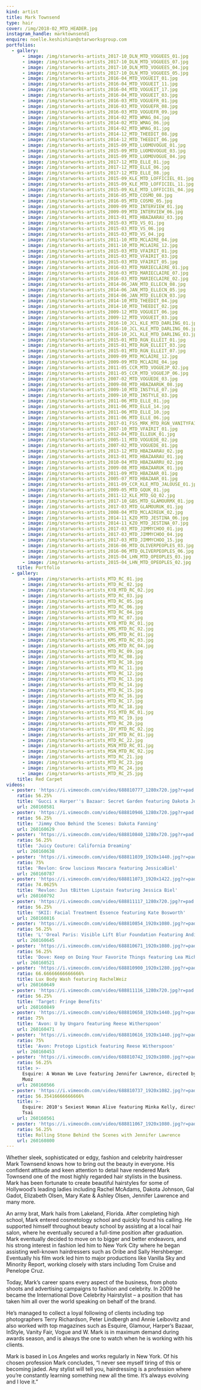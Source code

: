 ```yaml
---
kind: artist
title: Mark Townsend
type: hair
cover: /img/2018-02_MTD_HEADER.jpg
instagram_handle: marktownsend1
enquire: noelle.keshishian@starworksgroup.com
portfolios:
  - gallery:
      - image: /img/starworks-artists_2017-10_DLN_MTD_VOGUEES_01.jpg
      - image: /img/starworks-artists_2017-10_DLN_MTD_VOGUEES_07.jpg
      - image: /img/starworks-artists_2017-10_DLN_MTD_VOGUEES_04.jpg
      - image: /img/starworks-artists_2017-10_DLN_MTD_VOGUEES_05.jpg
      - image: /img/starworks-artists_2016-04_MTD_VOGUEIT_01.jpg
      - image: /img/starworks-artists_2016-04_MTD_VOGUEIT_11.jpg
      - image: /img/starworks-artists_2016-04_MTD_VOGUEIT_17.jpg
      - image: /img/starworks-artists_2016-04_MTD_VOGUEIT_03.jpg
      - image: /img/starworks-artists_2016-03_MTD_VOGUEFR_01.jpg
      - image: /img/starworks-artists_2016-03_MTD_VOGUEFR_08.jpg
      - image: /img/starworks-artists_2016-03_MTD_VOGUEFR_09.jpg
      - image: /img/starworks-artists_2014-02_MTD_WMAG_04.jpg
      - image: /img/starworks-artists_2014-02_MTD_WMAG_06.jpg
      - image: /img/starworks-artists_2014-02_MTD_WMAG_01.jpg
      - image: /img/starworks-artists_2014-12_MTD_THEEDIT_08.jpg
      - image: /img/starworks-artists_2014-12_MTD_THEEDIT_06.jpg
      - image: /img/starworks-artists_2015-09_MTD_LUOMOVOGUE_01.jpg
      - image: /img/starworks-artists_2015-09_MTD_LUOMOVOGUE_03.jpg
      - image: /img/starworks-artists_2015-09_MTD_LUOMOVOGUE_04.jpg
      - image: /img/starworks-artists_2017-12_MTD_ELLE_01.jpg
      - image: /img/starworks-artists_2017-12_MTD_ELLE_06.jpg
      - image: /img/starworks-artists_2017-12_MTD_ELLE_08.jpg
      - image: /img/starworks-artists_2015-09_KLE_MTD_LOFFICIEL_01.jpg
      - image: /img/starworks-artists_2015-09_KLE_MTD_LOFFICIEL_11.jpg
      - image: /img/starworks-artists_2015-09_KLE_MTD_LOFFICIEL_04.jpg
      - image: /img/starworks-artists_2016-05_MTD_COSMO_08.jpg
      - image: /img/starworks-artists_2016-05_MTD_COSMO_05.jpg
      - image: /img/starworks-artists_2009-09_MTD_INTERVIEW_01.jpg
      - image: /img/starworks-artists_2009-09_MTD_INTERVIEW_06.jpg
      - image: /img/starworks-artists_2013-01_MTD_HBAZAARAU_03.jpg
      - image: /img/starworks-artists_2015-03_MTD_VS_01.jpg
      - image: /img/starworks-artists_2015-03_MTD_VS_06.jpg
      - image: /img/starworks-artists_2015-03_MTD_VS_04.jpg
      - image: /img/starworks-artists_2011-10_MTD_MCLAIRE_04.jpg
      - image: /img/starworks-artists_2011-10_MTD_MCLAIRE_12.jpg
      - image: /img/starworks-artists_2015-03_MTD_VFAIRIT_01.jpg
      - image: /img/starworks-artists_2015-03_MTD_VFAIRIT_03.jpg
      - image: /img/starworks-artists_2015-03_MTD_VFAIRIT_05.jpg
      - image: /img/starworks-artists_2016-03_MTD_MARIECLAIRE_01.jpg
      - image: /img/starworks-artists_2016-03_MTD_MARIECLAIRE_07.jpg
      - image: /img/starworks-artists_2016-03_MTD_MARIECLAIRE_02.jpg
      - image: /img/starworks-artists_2014-06_JAN_MTD_ELLECN_08.jpg
      - image: /img/starworks-artists_2014-06_JAN_MTD_ELLECN_05.jpg
      - image: /img/starworks-artists_2014-06_JAN_MTD_ELLECN_03.jpg
      - image: /img/starworks-artists_2014-10_MTD_THEEDIT_04.jpg
      - image: /img/starworks-artists_2014-10_MTD_THEEDIT_02.jpg
      - image: /img/starworks-artists_2009-12_MTD_VOGUEIT_06.jpg
      - image: /img/starworks-artists_2009-12_MTD_VOGUEIT_03.jpg
      - image: /img/starworks-artists_2016-10_JCL_KLE_MTD_DARLING_01.jpg
      - image: /img/starworks-artists_2016-10_JCL_KLE_MTD_DARLING_06.jpg
      - image: /img/starworks-artists_2016-10_JCL_KLE_MTD_DARLING_03.jpg
      - image: /img/starworks-artists_2015-01_MTD_RGN_ELLEIT_01.jpg
      - image: /img/starworks-artists_2015-01_MTD_RGN_ELLEIT_03.jpg
      - image: /img/starworks-artists_2015-01_MTD_RGN_ELLEIT_07.jpg
      - image: /img/starworks-artists_2009-09_MTD_MCLAIRE_12.jpg
      - image: /img/starworks-artists_2009-09_MTD_MCLAIRE_04.jpg
      - image: /img/starworks-artists_2011-05_CCR_MTD_VOGUEJP_02.jpg
      - image: /img/starworks-artists_2011-05_CCR_MTD_VOGUEJP_06.jpg
      - image: /img/starworks-artists_2007-02_MTD_VOGUEDE_03.jpg
      - image: /img/starworks-artists_2009-08_MTD_HBAZAARUK_08.jpg
      - image: /img/starworks-artists_2009-10_MTD_INSTYLE_07.jpg
      - image: /img/starworks-artists_2009-10_MTD_INSTYLE_03.jpg
      - image: /img/starworks-artists_2011-06_MTD_ELLE_01.jpg
      - image: /img/starworks-artists_2011-06_MTD_ELLE_14.jpg
      - image: /img/starworks-artists_2011-06_MTD_ELLE_10.jpg
      - image: /img/starworks-artists_2011-06_MTD_ELLE_06.jpg
      - image: /img/starworks-artists_2017-01_FSS_MRK_MTD_RGN_VANITYFAIR_01.jpg
      - image: /img/starworks-artists_2007-10_MTD_VFAIRIT_01.jpg
      - image: /img/starworks-artists_2012-04_MTD_ELLEUK_01.jpg
      - image: /img/starworks-artists_2005-11_MTD_VOGUEDE_02.jpg
      - image: /img/starworks-artists_2007-02_MTD_VOGUEDE_01.jpg
      - image: /img/starworks-artists_2013-12_MTD_HBAZAARAU_02.jpg
      - image: /img/starworks-artists_2013-01_MTD_HBAZAARAU_01.jpg
      - image: /img/starworks-artists_2010-04_MTD_HBAZAARRU_02.jpg
      - image: /img/starworks-artists_2009-08_MTD_HBAZAARUK_01.jpg
      - image: /img/starworks-artists_2011-09_MTD_HBAZAAR_01.jpg
      - image: /img/starworks-artists_2005-07_MTD_HBAZAAR_01.jpg
      - image: /img/starworks-artists_2011-09_CCR_KLE_MTD_JALOUSE_01.jpg
      - image: /img/starworks-artists_2009-05_MTD_GQUK_01.jpg
      - image: /img/starworks-artists_2011-12_KLE_MTD_GQ_02.jpg
      - image: /img/starworks-artists_2017-10_GBS_MTD_GLAMOURMX_01.jpg
      - image: /img/starworks-artists_2017-03_MTD_GLAMOURUK_01.jpg
      - image: /img/starworks-artists_2008-04_MTD_MCLAIREUK_02.jpg
      - image: /img/starworks-artists_2014-11_KZO_MTD_JESTINA_06.jpg
      - image: /img/starworks-artists_2014-11_KZO_MTD_JESTINA_07.jpg
      - image: /img/starworks-artists_2017-03_MTD_JIMMYCHOO_01.jpg
      - image: /img/starworks-artists_2017-03_MTD_JIMMYCHOO_04.jpg
      - image: /img/starworks-artists_2017-03_MTD_JIMMYCHOO_15.jpg
      - image: /img/starworks-artists_2016-06_MTD_OLIVERPEOPLES_03.jpg
      - image: /img/starworks-artists_2016-06_MTD_OLIVERPEOPLES_06.jpg
      - image: /img/starworks-artists_2015-04_LHN_MTD_OPEOPLES_03.jpg
      - image: /img/starworks-artists_2015-04_LHN_MTD_OPEOPLES_02.jpg
    title: Portfolio
  - gallery:
      - image: /img/starworks-artists_MTD_RC_01.jpg
      - image: /img/starworks-artists_MTD_RC_02.jpg
      - image: /img/starworks-artists_KYB_MTD_RC_02.jpg
      - image: /img/starworks-artists_MTD_RC_03.jpg
      - image: /img/starworks-artists_MTD_RC_05.jpg
      - image: /img/starworks-artists_MTD_RC_06.jpg
      - image: /img/starworks-artists_MTD_RC_04.jpg
      - image: /img/starworks-artists_MTD_RC_07.jpg
      - image: /img/starworks-artists_KYB_MTD_RC_01.jpg
      - image: /img/starworks-artists_KMS_MTD_RC_02.jpg
      - image: /img/starworks-artists_KMS_MTD_RC_01.jpg
      - image: /img/starworks-artists_KMS_MTD_RC_03.jpg
      - image: /img/starworks-artists_KMS_MTD_RC_04.jpg
      - image: /img/starworks-artists_MTD_RC_09.jpg
      - image: /img/starworks-artists_MTD_RC_08.jpg
      - image: /img/starworks-artists_MTD_RC_10.jpg
      - image: /img/starworks-artists_MTD_RC_11.jpg
      - image: /img/starworks-artists_MTD_RC_12.jpg
      - image: /img/starworks-artists_MTD_RC_13.jpg
      - image: /img/starworks-artists_MTD_RC_14.jpg
      - image: /img/starworks-artists_MTD_RC_15.jpg
      - image: /img/starworks-artists_MTD_RC_16.jpg
      - image: /img/starworks-artists_MTD_RC_17.jpg
      - image: /img/starworks-artists_MTD_RC_18.jpg
      - image: /img/starworks-artists_FSS_MTD_RC_01.jpg
      - image: /img/starworks-artists_MTD_RC_19.jpg
      - image: /img/starworks-artists_MTD_RC_20.jpg
      - image: /img/starworks-artists_JDY_MTD_RC_02.jpg
      - image: /img/starworks-artists_JDY_MTD_RC_01.jpg
      - image: /img/starworks-artists_MTD_RC_22.jpg
      - image: /img/starworks-artists_MSN_MTD_RC_01.jpg
      - image: /img/starworks-artists_MSN_MTD_RC_02.jpg
      - image: /img/starworks-artists_MTD_RC_21.jpg
      - image: /img/starworks-artists_MTD_RC_23.jpg
      - image: /img/starworks-artists_MTD_RC_24.jpg
      - image: /img/starworks-artists_MTD_RC_25.jpg
    title: Red Carpet
videos:
  - poster: 'https://i.vimeocdn.com/video/688810777_1280x720.jpg?r=pad'
    ratio: 56.25%
    title: 'Gucci x Harper''s Bazaar: Secret Garden featuring Dakota Johnson'
    url: 260160581
  - poster: 'https://i.vimeocdn.com/video/688810946_1280x720.jpg?r=pad'
    ratio: 56.25%
    title: 'Jimmy Choo Behind the Scenes: Dakota Fanning'
    url: 260160629
  - poster: 'https://i.vimeocdn.com/video/688810840_1280x720.jpg?r=pad'
    ratio: 56.25%
    title: 'Juicy Couture: California Dreaming'
    url: 260160638
  - poster: 'https://i.vimeocdn.com/video/688811039_1920x1440.jpg?r=pad'
    ratio: 75%
    title: 'Revlon: Grow luscious Mascara featuring JessicaBiel'
    url: 260160787
  - poster: 'https://i.vimeocdn.com/video/688811073_1920x1422.jpg?r=pad'
    ratio: 74.0625%
    title: 'Revlon: Jus tBitten Lipstain featuring Jessica Biel'
    url: 260160792
  - poster: 'https://i.vimeocdn.com/video/688811117_1280x720.jpg?r=pad'
    ratio: 56.25%
    title: 'SKII: Facial Treatment Essence featuring Kate Bosworth'
    url: 260160816
  - poster: 'https://i.vimeocdn.com/video/688810854_1920x1080.jpg?r=pad'
    ratio: 56.25%
    title: 'L''Oreal Paris: Visible Lift Blur Foundation Featuring Andie MacDowell'
    url: 260160645
  - poster: 'https://i.vimeocdn.com/video/688810671_1920x1080.jpg?r=pad'
    ratio: 56.25%
    title: 'Dove: Keep on Doing Your Favorite Things featuring Lea Michele'
    url: 260160521
  - poster: 'https://i.vimeocdn.com/video/688810900_1920x1280.jpg?r=pad'
    ratio: 66.66666666666666%
    title: Lux Body Wash featuring RachelWeiz
    url: 260160649
  - poster: 'https://i.vimeocdn.com/video/688811116_1280x720.jpg?r=pad'
    ratio: 56.25%
    title: 'Target: Fringe Benefits'
    url: 260160849
  - poster: 'https://i.vimeocdn.com/video/688810658_1920x1440.jpg?r=pad'
    ratio: 75%
    title: 'Avon: U by Ungaro featuring Reese Witherspoon'
    url: 260160471
  - poster: 'https://i.vimeocdn.com/video/688810616_1920x1440.jpg?r=pad'
    ratio: 75%
    title: 'Avon: Protogo Lipstick featuring Reese Witherspoon'
    url: 260160453
  - poster: 'https://i.vimeocdn.com/video/688810742_1920x1080.jpg?r=pad'
    ratio: 56.25%
    title: >-
      Esquire: A Woman We Love featuring Jennifer Lawrence, directed by Nino
      Muoz
    url: 260160566
  - poster: 'https://i.vimeocdn.com/video/688810737_1920x1082.jpg?r=pad'
    ratio: 56.35416666666666%
    title: >-
      Esquire: 2010's Sexiest Woman Alive featuring Minka Kelly, directed by Yu
      Tsai
    url: 260160561
  - poster: 'https://i.vimeocdn.com/video/688811067_1920x1080.jpg?r=pad'
    ratio: 56.25%
    title: Rolling Stone Behind the Scenes with Jennifer Lawrence
    url: 260160800
---
```

Whether sleek, sophisticated or edgy, fashion and celebrity hairdresser Mark Townsend knows how to bring out the beauty in everyone. His confident attitude and keen attention to detail have rendered Mark Townsend one of the most highly regarded hair stylists in the business. Mark has been fortunate to create beautiful hairstyles for some of Hollywood’s leading ladies including Rachel McAdams, Dakota Johnson, Gal Gadot, Elizabeth Olsen, Mary Kate & Ashley Olsen, Jennifer Lawrence and many more.

An army brat, Mark hails from Lakeland, Florida. After completing high school, Mark entered cosmetology school and quickly found his calling. He supported himself throughout beauty school by assisting at a local hair salon, where he eventually secured a full-time position after graduation.  Mark eventually decided to move on to bigger and better endeavors, and his strong interest in fashion led him to New York City where he began assisting well-known hairdressers such as Oribe and Sally Hershberger. Eventually his film work led him to major productions like Vanilla Sky and Minority Report, working closely with stars including Tom Cruise and Penelope Cruz.

Today, Mark’s career spans every aspect of the business, from photo shoots and advertising campaigns to fashion and celebrity. In 2009 he became the International Dove Celebrity Hairstylist – a position that has  taken him all over the world speaking on behalf of the brand.

He’s managed to collect a loyal following of clients including top photographers Terry Richardson, Peter Lindbergh and Annie Leibovitz and also worked with top magazines such as Esquire, Glamour, Harper’s Bazaar, InStyle, Vanity Fair, Vogue and W. Mark is in maximum demand during awards season, and is always the one to watch when he is working with his clients.

Mark is based in Los Angeles and works regularly in New York. Of his chosen profession Mark concludes, “I never see myself tiring of this or becoming jaded. Any stylist will tell you, hairdressing is a profession where you’re constantly learning something new all the time. It’s always evolving and I love it.”
